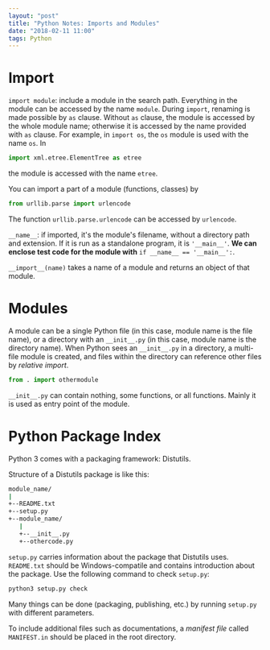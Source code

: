 ```yaml
---
layout: "post"
title: "Python Notes: Imports and Modules"
date: "2018-02-11 11:00"
tags: Python
---
```


# Import
`import module`: include a module in the search path. Everything in the module can be accessed by the name `module`. During `import`, renaming is made possible by `as` clause. Without `as` clause, the module is accessed by the whole module name; otherwise it is accessed by the name provided with `as` clause. For example, in `import os`, the `os` module is used with the name `os`. In

```python
import xml.etree.ElementTree as etree
```

the module is accessed with the name `etree`.

You can import a part of a module (functions, classes) by

```python
from urllib.parse import urlencode
```

The function `urllib.parse.urlencode` can be accessed by `urlencode`.

`__name__`: if imported, it's the module's filename, without a directory path and extension. If it is run as a standalone program, it is `'__main__'`. **We can enclose test code for the module with** `if __name__ == '__main__':`.

`__import__(name)` takes a name of a module and returns an object of that module.

# Modules
A module can be a single Python file (in this case, module name is the file name), or a directory with an `__init__.py` (in this case, module name is the directory name). When Python sees an `__init__.py` in a directory, a multi-file module is created, and files within the directory can reference other files by *relative import*.

```python
from . import othermodule
```

`__init__.py` can contain nothing, some functions, or all functions. Mainly it is used as entry point of the module.

# Python Package Index
Python 3 comes with a packaging framework: Distutils.

Structure of a Distutils package is like this:

```bash
module_name/
|
+--README.txt
+--setup.py
+--module_name/
   |
   +--__init__.py
   +--othercode.py
```

`setup.py` carries information about the package that Distutils uses. `README.txt` should be Windows-compatile and contains introduction about the package. Use the following command to check `setup.py`:

```bash
python3 setup.py check
```

Many things can be done (packaging, publishing, etc.) by running `setup.py` with different parameters.

To include additional files such as documentations, a *manifest file* called `MANIFEST.in` should be placed in the root directory.

